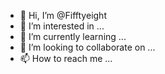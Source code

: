- 👋 Hi, I’m @Fifftyeight
- 👀 I’m interested in ...
- 🌱 I’m currently learning ...
- 💞️ I’m looking to collaborate on ...
- 📫 How to reach me ...

<!---
Fifftyeight/Fifftyeight is a ✨ special ✨ repository because its `README.md` (this file) appears on your GitHub profile.
You can click the Preview link to take a look at your changes.
--->
